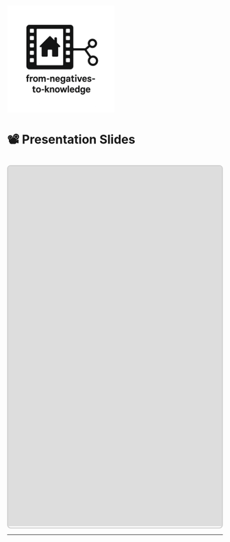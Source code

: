 <link rel="stylesheet" href="style.css">
<p align="left">
  <a href="https://darnellemelvin.github.io/from-negatives-to-knowledge">
    <img src="assets/images/negative2nodeInverse_logo.png" alt="Home" style="height: 250px;">
  </a>
</p>

# 📽️ Presentation Slides

<div style="margin-top: 2rem; border: 2px solid #ccc; border-radius: 8px; overflow: hidden;">
 <iframe src="https://docs.google.com/presentation/d/e/2PACX-1vR74ZqHRdQ50owr2n8eCfMLykwqTXC1ZZTEJqRyWleP6pAn9nBVVMnhWNNLowo6tOQhjlZYHEqj0uto/pubembed?start=false&loop=false&delayms=3000" frameborder="0" width="1440" height="839" allowfullscreen="true" mozallowfullscreen="true" webkitallowfullscreen="true"></iframe>
</div>

---
